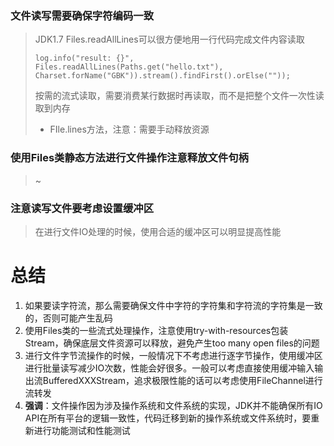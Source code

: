 ### 文件读写需要确保字符编码一致

> JDK1.7 Files.readAllLines可以很方便地用一行代码完成文件内容读取
>
> `log.info("result: {}", Files.readAllLines(Paths.get("hello.txt"), Charset.forName("GBK")).stream().findFirst().orElse(""));`
>
> 按需的流式读取，需要消费某行数据时再读取，而不是把整个文件一次性读取到内存
>
> - FIle.lines方法，注意：需要手动释放资源

### 使用Files类静态方法进行文件操作注意释放文件句柄

>~

### 注意读写文件要考虑设置缓冲区

> 在进行文件IO处理的时候，使用合适的缓冲区可以明显提高性能

# 总结

1. 如果要读字符流，那么需要确保文件中字符的字符集和字符流的字符集是一致的，否则可能产生乱码
2. 使用Files类的一些流式处理操作，注意使用try-with-resources包装Stream，确保底层文件资源可以释放，避免产生too many open files的问题
3. 进行文件字节流操作的时候，一般情况下不考虑进行逐字节操作，使用缓冲区进行批量读写减少IO次数，性能会好很多。一般可以考虑直接使用缓冲输入输出流BufferedXXXStream，追求极限性能的话可以考虑使用FileChannel进行流转发
4. **强调**：文件操作因为涉及操作系统和文件系统的实现，JDK并不能确保所有IO API在所有平台的逻辑一致性，代码迁移到新的操作系统或文件系统时，要重新进行功能测试和性能测试
